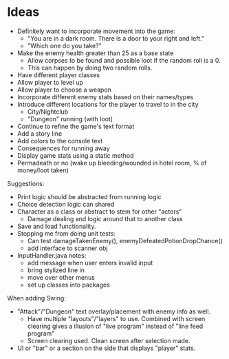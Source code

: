 # Ideas

- Definitely want to incorporate movement into the game: 
   - "You are in a dark room. There is a door to your right and left."
   - "Which one do you take?"
- Make the enemy health greater than 25 as a base state
   - Allow corpses to be found and possible loot if the random roll is a 0.
   - This can happen by doing two random rolls.
- Have different player classes
- Allow player to level up
- Allow player to choose a weapon
- Incorporate different enemy stats based on their names/types
- Introduce different locations for the player to travel to in the city
   - City/Nightclub 
   - "Dungeon" running (with loot) 
- Continue to refine the game's text format
- Add a story line
- Add colors to the console text
- Consequences for running away
- Display game stats using a static method
- Permadeath or no (wake up bleeding/wounded in hotel room, % of money/loot taken)

Suggestions:
- Print logic should be abstracted from running logic
- Choice detection logic can shared
- Character as a class or abstract to stem for other "actors"
   - Damage dealing and logic around that to another class
- Save and load functionality.
- Stopping me from doing unit tests:
   - Can test damageTakenEnemy(), enemyDefeatedPotionDropChance()
   - add interface to scanner obj 
- InputHandler.java notes:
   - add message when user enters invalid input
   - bring stylized line in
   - move over other menus
   - set up classes into packages

When adding Swing:
- "Attack"/"Dungeon" text overlay/placement with enemy info as well.
   - Have multiple "layouts"/"layers" to use. Combined with screen clearing gives a illusion of "live program" instead of "line feed program"
   - Screen clearing used. Clean screen after selection made.
- UI or "bar" or a section on the side that displays "player" stats. 
